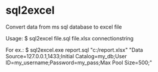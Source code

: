 # sql2excel
Convert data from ms sql database to excel file

Usage: 
	$ sql2excel file.sql file.xlsx connectionstring

For ex.: 
	$ sql2excel.exe report.sql "c:/report.xlsx" "Data Source=127.0.0.1,1433;Initial Catalog=my_db;User ID=my_username;Password=my_pass;Max Pool Size=500;"

